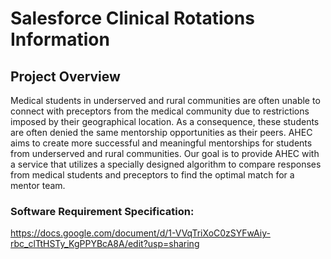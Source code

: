 # Salesforce Clinical Rotations Information

## Project Overview
Medical students in underserved and rural communities are often 
unable to connect with preceptors from the medical community due to 
restrictions imposed by their geographical location. As a consequence, 
these students are often denied the same mentorship opportunities
as their peers. AHEC aims to create more successful and meaningful
mentorships for students from underserved and rural communities. 
Our goal is to provide AHEC with a service that utilizes a specially
designed algorithm to compare responses from medical students and 
preceptors to find the optimal match for a mentor team.

### Software Requirement Specification:
https://docs.google.com/document/d/1-VVqTriXoC0zSYFwAiy-rbc_clTtHSTy_KgPPYBcA8A/edit?usp=sharing